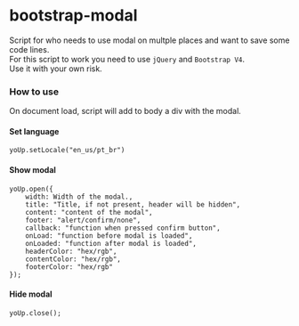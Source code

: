# bootstrap-modal
Script for who needs to use modal on multple places and want to save some code lines.<br>
For this script to work you need to use `jQuery` and `Bootstrap V4`.<br>
Use it with your own risk.

### How to use
On document load, script will add to body a div with the modal.<br>

#### Set language
`yoUp.setLocale("en_us/pt_br")`

#### Show modal
```
yoUp.open({
    width: Width of the modal.,
    title: "Title, if not present, header will be hidden",
    content: "content of the modal",
    footer: "alert/confirm/none",
    callback: "function when pressed confirm button",
    onLoad: "function before modal is loaded",
    onLoaded: "function after modal is loaded",
    headerColor: "hex/rgb",
    contentColor: "hex/rgb",
    footerColor: "hex/rgb"
});
```

#### Hide modal
`yoUp.close();`

